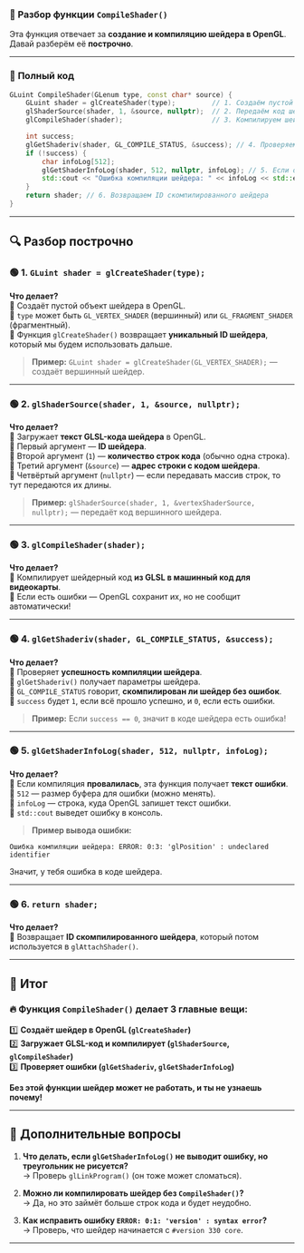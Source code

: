 ### 📌 Разбор функции `CompileShader()`

Эта функция отвечает за **создание и компиляцию шейдера в OpenGL**. Давай разберём её **построчно**.

---

### 📜 **Полный код**

```cpp
GLuint CompileShader(GLenum type, const char* source) {
    GLuint shader = glCreateShader(type);         // 1. Создаём пустой шейдер
    glShaderSource(shader, 1, &source, nullptr);  // 2. Передаём код шейдера в OpenGL
    glCompileShader(shader);                      // 3. Компилируем шейдер

    int success;
    glGetShaderiv(shader, GL_COMPILE_STATUS, &success); // 4. Проверяем успешность компиляции
    if (!success) { 
        char infoLog[512];
        glGetShaderInfoLog(shader, 512, nullptr, infoLog); // 5. Если ошибка — получаем лог
        std::cout << "Ошибка компиляции шейдера: " << infoLog << std::endl;
    }
    return shader; // 6. Возвращаем ID скомпилированного шейдера
}
```

---

## 🔍 **Разбор построчно**

### 🟢 1. `GLuint shader = glCreateShader(type);`

**Что делает?**  
🔹 Создаёт пустой объект шейдера в OpenGL.  
🔹 `type` может быть `GL_VERTEX_SHADER` (вершинный) или `GL_FRAGMENT_SHADER` (фрагментный).  
🔹 Функция `glCreateShader()` возвращает **уникальный ID шейдера**, который мы будем использовать дальше.

> **Пример:** `GLuint shader = glCreateShader(GL_VERTEX_SHADER);` — создаёт вершинный шейдер.

---

### 🟢 2. `glShaderSource(shader, 1, &source, nullptr);`

**Что делает?**  
🔹 Загружает **текст GLSL-кода шейдера** в OpenGL.  
🔹 Первый аргумент — **ID шейдера**.  
🔹 Второй аргумент (`1`) — **количество строк кода** (обычно одна строка).  
🔹 Третий аргумент (`&source`) — **адрес строки с кодом шейдера**.  
🔹 Четвёртый аргумент (`nullptr`) — если передавать массив строк, то тут передаются их длины.

> **Пример:** `glShaderSource(shader, 1, &vertexShaderSource, nullptr);` — передаёт код вершинного шейдера.

---

### 🟢 3. `glCompileShader(shader);`

**Что делает?**  
🔹 Компилирует шейдерный код **из GLSL в машинный код для видеокарты**.  
🔹 Если есть ошибки — OpenGL сохранит их, но не сообщит автоматически!

---

### 🟢 4. `glGetShaderiv(shader, GL_COMPILE_STATUS, &success);`

**Что делает?**  
🔹 Проверяет **успешность компиляции шейдера**.  
🔹 `glGetShaderiv()` получает параметры шейдера.  
🔹 `GL_COMPILE_STATUS` говорит, **скомпилирован ли шейдер без ошибок**.  
🔹 `success` будет `1`, если всё прошло успешно, и `0`, если есть ошибки.

> **Пример:** Если `success == 0`, значит в коде шейдера есть ошибка!

---

### 🟢 5. `glGetShaderInfoLog(shader, 512, nullptr, infoLog);`

**Что делает?**  
🔹 Если компиляция **провалилась**, эта функция получает **текст ошибки**.  
🔹 `512` — размер буфера для ошибки (можно менять).  
🔹 `infoLog` — строка, куда OpenGL запишет текст ошибки.  
🔹 `std::cout` выведет ошибку в консоль.

> **Пример вывода ошибки:**

```
Ошибка компиляции шейдера: ERROR: 0:3: 'glPosition' : undeclared identifier
```

Значит, у тебя ошибка в коде шейдера.

---

### 🟢 6. `return shader;`

**Что делает?**  
🔹 Возвращает **ID скомпилированного шейдера**, который потом используется в `glAttachShader()`.

---

## 📌 **Итог**

### 🔥 **Функция `CompileShader()` делает 3 главные вещи**:

1️⃣ **Создаёт шейдер в OpenGL (`glCreateShader`)**  
2️⃣ **Загружает GLSL-код и компилирует (`glShaderSource`, `glCompileShader`)**  
3️⃣ **Проверяет ошибки (`glGetShaderiv`, `glGetShaderInfoLog`)**

**Без этой функции шейдер может не работать, и ты не узнаешь почему!**

---

## 📢 **Дополнительные вопросы**

1. **Что делать, если `glGetShaderInfoLog()` не выводит ошибку, но треугольник не рисуется?**  
    → Проверь `glLinkProgram()` (он тоже может сломаться).
    
2. **Можно ли компилировать шейдер без `CompileShader()`?**  
    → Да, но это займёт больше строк кода и будет неудобно.
    
3. **Как исправить ошибку `ERROR: 0:1: 'version' : syntax error`?**  
    → Проверь, что шейдер начинается с `#version 330 core`.
    

---
